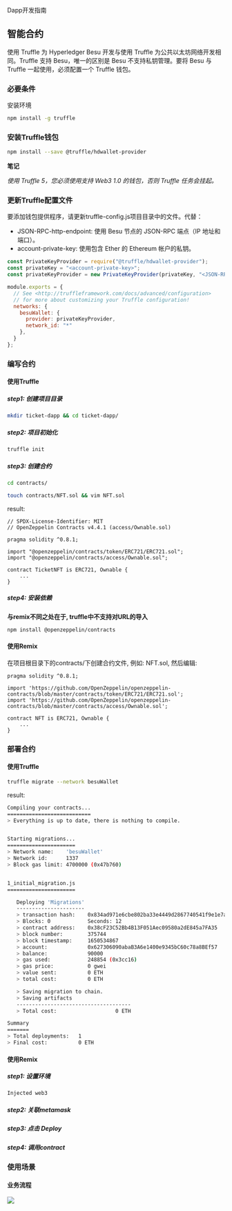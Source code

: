 Dapp开发指南

## 智能合约

使用 Truffle 为 Hyperledger Besu 开发与使用 Truffle 为公共以太坊网络开发相同。Truffle 支持 Besu，唯一的区别是 Besu 不支持私钥管理。要将 Besu 与 Truffle 一起使用，必须配置一个 Truffle 钱包。

### 必要条件
安装环境
```bash
npm install -g truffle
```

### 安装Truffle钱包
```bash
npm install --save @truffle/hdwallet-provider
```
**笔记**

_使用 Truffle 5，您必须使用支持 Web3 1.0 的钱包，否则 Truffle 任务会挂起。_

### 更新Truffle配置文件

要添加钱包提供程序，请更新truffle-config.js项目目录中的文件。代替：

- JSON-RPC-http-endpoint: 使用 Besu 节点的 JSON-RPC 端点（IP 地址和端口）。
- account-private-key: 使用包含 Ether 的 Ethereum 帐户的私钥。

```js
const PrivateKeyProvider = require("@truffle/hdwallet-provider");
const privateKey = "<account-private-key>";
const privateKeyProvider = new PrivateKeyProvider(privateKey, "<JSON-RPC-http-endpoint>");

module.exports = {
  // See <http://truffleframework.com/docs/advanced/configuration>
  // for more about customizing your Truffle configuration!
  networks: {
    besuWallet: {
      provider: privateKeyProvider,
      network_id: "*"
    },
  }
};
```

### 编写合约
#### 使用Truffle


##### step1: 创建项目目录
```bash
mkdir ticket-dapp && cd ticket-dapp/
```

##### step2: 项目初始化
```bash
truffle init
```

##### step3: 创建合约
```bash
cd contracts/
```
```bash
touch contracts/NFT.sol && vim NFT.sol
```
result:
```sol
// SPDX-License-Identifier: MIT
// OpenZeppelin Contracts v4.4.1 (access/Ownable.sol)

pragma solidity ^0.8.1;

import "@openzeppelin/contracts/token/ERC721/ERC721.sol";
import "@openzeppelin/contracts/access/Ownable.sol";

contract TicketNFT is ERC721, Ownable {
    ...    
}
```
##### step4: 安装依赖
**与remix不同之处在于, truffle中不支持对URL的导入**
```bash
npm install @openzeppelin/contracts
```

#### 使用Remix

在项目根目录下的contracts/下创建合约文件, 例如: NFT.sol, 然后编辑:
```sol
pragma solidity ^0.8.1;

import 'https://github.com/OpenZeppelin/openzeppelin-contracts/blob/master/contracts/token/ERC721/ERC721.sol';
import 'https://github.com/OpenZeppelin/openzeppelin-contracts/blob/master/contracts/access/Ownable.sol';

contract NFT is ERC721, Ownable {
    ...
}
```

### 部署合约
#### 使用Truffle
```bash
truffle migrate --network besuWallet
```
result:
```bash
Compiling your contracts...
===========================
> Everything is up to date, there is nothing to compile.


Starting migrations...
======================
> Network name:    'besuWallet'
> Network id:      1337
> Block gas limit: 4700000 (0x47b760)


1_initial_migration.js
======================

   Deploying 'Migrations'
   ----------------------
   > transaction hash:    0x834ad971e6cbe802ba33e4449d2867740541f9e1e7a2f7529dfbdf73f3ad8fdd
   > Blocks: 0            Seconds: 12
   > contract address:    0x38cF23C52Bb4B13F051Aec09580a2dE845a7FA35
   > block number:        375744
   > block timestamp:     1650534867
   > account:             0x627306090abaB3A6e1400e9345bC60c78a8BEf57
   > balance:             90000
   > gas used:            248854 (0x3cc16)
   > gas price:           0 gwei
   > value sent:          0 ETH
   > total cost:          0 ETH

   > Saving migration to chain.
   > Saving artifacts
   -------------------------------------
   > Total cost:                   0 ETH

Summary
=======
> Total deployments:   1
> Final cost:          0 ETH

```

#### 使用Remix
##### step1: 设置环境 
```bash
Injected web3
```

##### step2: 关联metamask

##### step3: 点击 Deploy

##### step4: 调用contract


### 使用场景

#### 业务流程

![](http://mweb-storage.oss-cn-shenzhen.aliyuncs.com/2022/04/25/16505938268926.jpg?image/auto-orient,1/quality,Q_90)

